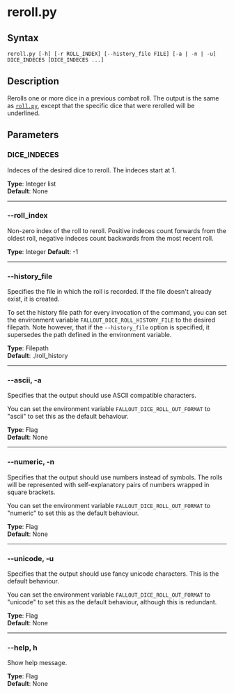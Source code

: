# reroll.py

## Syntax
```
reroll.py [-h] [-r ROLL_INDEX] [--history_file FILE] [-a | -n | -u] DICE_INDECES [DICE_INDECES ...]
```

## Description
Rerolls one or more dice in a previous combat roll. The output is the same as [`roll.py`](roll.md),
except that the specific dice that were rerolled will be underlined.

<!--
## Examples
TODO
-->

## Parameters

### DICE_INDECES
Indeces of the desired dice to reroll. The indeces start at 1.

**Type**: Integer list  
**Default**: None

---

### --roll_index
Non-zero index of the roll to reroll. Positive indeces count forwards from the oldest roll, negative 
indeces count backwards from the most recent roll.

**Type**: Integer
**Default**: -1

---

### --history_file
Specifies the file in which the roll is recorded. If the file doesn't already exist, it is created.

To set the history file path for every invocation of the command, you can set the environment 
variable `FALLOUT_DICE_ROLL_HISTORY_FILE` to the desired filepath. Note however, that if the 
`--history_file` option is specified, it supersedes the path defined in the environment variable. 

**Type**: Filepath  
**Default**: ./roll_history

---

### --ascii, -a
Specifies that the output should use ASCII compatible characters.

You can set the environment variable `FALLOUT_DICE_ROLL_OUT_FORMAT` to "ascii" to set this as the
default behaviour. 

**Type**: Flag  
**Default**: None

---

### --numeric, -n
Specifies that the output should use numbers instead of symbols. The rolls will be 
represented with self-explanatory pairs of numbers wrapped in square brackets.

You can set the environment variable `FALLOUT_DICE_ROLL_OUT_FORMAT` to "numeric" to set this as the
default behaviour. 

**Type**: Flag  
**Default**: None

---

### --unicode, -u
Specifies that the output should use fancy unicode characters. This is the default behaviour.

You can set the environment variable `FALLOUT_DICE_ROLL_OUT_FORMAT` to "unicode" to set this as the
default behaviour, although this is redundant.

**Type**: Flag  
**Default**: None

---

### --help, h
Show help message.

**Type**: Flag  
**Default**: None
